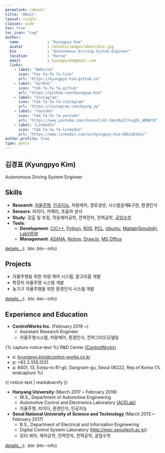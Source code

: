 ```yaml
---
permalink: /about/
title: "About"
layout: single
classes: wide
toc: true
toc_icon: "cog"
author:
  name             : "Kyungpyo Kim"
  avatar           : /assets/images/about/bio.jpg
  bio              : "Autonomous Driving System Engineer"
  location         : "Korea"
  email            : kyungpyo94@gmail.com
  links:
    - label: "Website"
      icon: "fas fa-fw fa-link"
      url: "https://kyungpyo-kim.github.io"
    - label: "GitHub"
      icon: "fab fa-fw fa-github"
      url: "https://github.com/Kyungpyo-Kim"
    - label: "Instagram"
      icon: "fab fa-fw fa-instagram"
      url: "https://instagram.com/kyung_py"
    - label: "Youtube"
      icon: "fab fa-fw fa-youtube"
      url: "https://www.youtube.com/channel/UC-UakJ0yCC7oigEl_WDBEtQ"
    - label: "LinkedIn"
      icon: "fab fa-fw fa-linkedin"
      url: "https://www.linkedin.com/in/kyungpyo-kim-b0b13618a/"
author_profile: true
type: posts
---
```

## 김경표 (Kyungpyo Kim)
Autonomous Driving System Engineer

## Skills
* **Research**: [자율주행](../../tags/#자율주행), [인공지능](../../tags/#ai), 차량제어, 경로생성, 시스템설계&구현, 환경인식
* **Sensors**: 라이다, 카메라, 초음파 센서
* **Study**: 검출 및 추정, 적응제어공학, 전력전자, 전력공학, [공업수학](../../tags/#공업수학)
* **Tools**: 
  * **Development**: [C/C++](../../tags/#c), [Python](../../tags/#python), [ROS](../../tags/#ros), [PCL](../../tags/#pcl), [Ubuntu](../../tags/#ubuntu), [Matlab(Simulink)](../../tags/#matlab), [LabVIEW](../../tags/#labview)
  * **Management**: [ASANA](../../tags/#asana), [Notion](../../tags/#notion), [Draw.Io](../../tags/#drawio), [MS Office](../../tags/#ms)

[details...](./skills){: .btn .btn--info}

## Projects
* 자율주행을 위한 차량 제어 시스템, 알고리즘 개발
* 특장차 자율주행 시스템 개발
* 농기구 자율주행을 위한 환경인식 시스템 개발

[details...](./projects){: .btn .btn--info}

## Experience and Education
* **ControlWorks Inc.** (February 2019 ~)
  * Assistant Research Engineer
  * 자율주행시스템, 차량제어, 환경인식, 전력그리드모델링

{% capture notice-text %}
R&D Center [(ControlWorks)](https://www.control-works.co.kr)
* e: kyungpyo.kim@control-works.co.kr
* p: +82.2.555.1231
* a: #401, 13, Eonju-ro 81-gil, Gangnam-gu, Seoul 06222, Rep.of Korea
{% endcapture %}

<div class="notice--info">
  {{ notice-text | markdownify }}
</div>
 
* **Hanyang University** (March 2017 ~ February 2019)
  * M.S., Department of Automotive Engineering
  * Automotive Control and Electronics Laboratory [(ACELab)](https://www.acelab.org/smart-car-research-group)
  * 자율주행, 라이다, 환경인식, 인공지능
* **Seoul National University of Science and Technology** (March 2013 ~ February 2017)
  * B.S., Department of Electrical and Information Engineering
  * Digital Control System Laboratory (http://mpc.seoultech.ac.kr)
  * 모터 제어, 제어공학, 전력전자, 전력공학, 공업수학

[details...](./ex_edu){: .btn .btn--info}